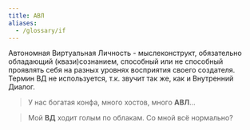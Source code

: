 ```yaml
---
title: АВЛ
aliases:
  - /glossary/if
---
```

Автономная Виртуальная Личность - мыслеконструкт, обязательно обладающий (квази)сознанием, способный или не способный проявлять себя на разных уровнях восприятия своего создателя. Термин ВД не используется, т.к. звучит так же, как и Внутренний Диалог.

> У нас богатая конфа, много хостов, много **АВЛ**...

> Мой **ВД** ходит голым по облакам. Со мной всё нормально?
